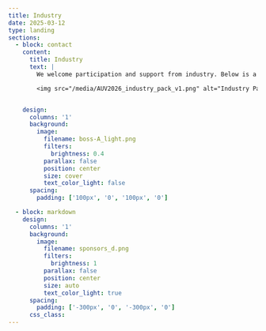 ```yaml
---
title: Industry
date: 2025-03-12
type: landing
sections:
  - block: contact
    content:
      title: Industry
      text: |
        We welcome participation and support from industry. Below is a list of industry packages. If you are interested in being involved or have any questions, please complete this [MS form](https://forms.office.com/Pages/ResponsePage.aspx?id=-XhTSvQpPk2-iWadA62p2LmyOTW14llJg8BmiSB3VBFUREpDVElHNDU5N1daSVdSRUtVTTJONDNaWC4u) and we will be in touch.

        <img src="/media/AUV2026_industry_pack_v1.png" alt="Industry Package" style="width: 100%; height: auto;">


    design:
      columns: '1'
      background:
        image: 
          filename: boss-A_light.png
          filters:
            brightness: 0.4
          parallax: false
          position: center
          size: cover
          text_color_light: false
      spacing:
        padding: ['100px', '0', '100px', '0']

  - block: markdown
    design:
      columns: '1'
      background:
        image: 
          filename: sponsors_d.png
          filters:
            brightness: 1
          parallax: false
          position: center
          size: auto
          text_color_light: true
      spacing:
        padding: ['-300px', '0', '-300px', '0']
      css_class:
---
```

